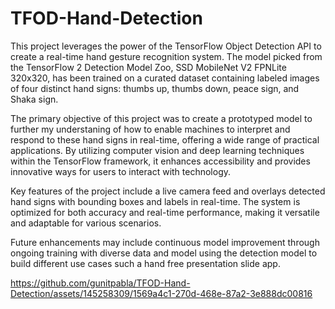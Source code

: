 # TFOD-Hand-Detection
This project leverages the power of the TensorFlow Object Detection API to create a real-time hand gesture recognition system. The model picked from the TensorFlow 2 Detection Model Zoo, SSD MobileNet V2 FPNLite 320x320, has been trained on a curated dataset containing labeled images of four distinct hand signs: thumbs up, thumbs down, peace sign, and Shaka sign.

The primary objective of this project was to create a prototyped model to further my understaning of how to enable machines to interpret and respond to these hand signs in real-time, offering a wide range of practical applications. By utilizing computer vision and deep learning techniques within the TensorFlow framework, it enhances accessibility and provides innovative ways for users to interact with technology.

Key features of the project include a live camera feed and overlays detected hand signs with bounding boxes and labels in real-time. The system is optimized for both accuracy and real-time performance, making it versatile and adaptable for various scenarios.

Future enhancements may include continuous model improvement through ongoing training with diverse data and model using the detection model to build different use cases such a hand free presentation slide app.

https://github.com/gunitpabla/TFOD-Hand-Detection/assets/145258309/1569a4c1-270d-468e-87a2-3e888dc00816

